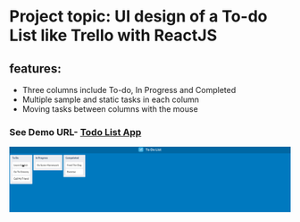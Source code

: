 # Project topic: UI design of a To-do List like Trello with ReactJS
## features:
* Three columns include To-do, In Progress and Completed
* Multiple sample and static tasks in each column
* Moving tasks between columns with the mouse

### See Demo URL- [Todo List App](https://nda-kd.github.io/Reactjs-dnd-todo-list/)
![](docs/to-do-list.gif)

